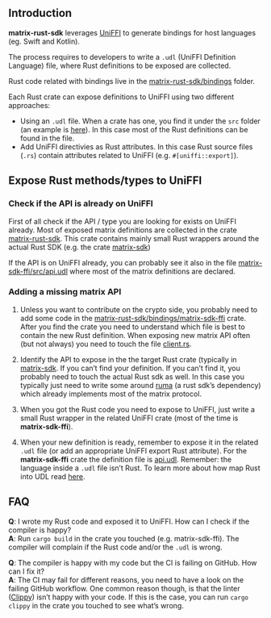 ## Introduction
**matrix-rust-sdk** leverages [UniFFI](https://mozilla.github.io/uniffi-rs/) to generate bindings for host languages (eg. Swift and Kotlin).

The process requires to developers to write a `.udl` (UniFFI Definition Language) file, where Rust definitions to be exposed are collected.


Rust code related with bindings live in the [matrix-rust-sdk/bindings](https://github.com/matrix-org/matrix-rust-sdk/tree/main/bindings) folder.

Each Rust crate can expose definitions to UniFFI using two different approaches:
- Using an `.udl` file. When a crate has one, you find it under the `src` folder (an example is [here](https://github.com/matrix-org/matrix-rust-sdk/blob/main/bindings/matrix-sdk-ffi/src/api.udl)). In this case most of the Rust definitions can be found in the file.
- Add UniFFI directivies as Rust attributes. In this case Rust source files (`.rs`) contain attributes related to UniFFI (e.g. `#[uniffi::export]`). 
 

## Expose Rust methods/types to UniFFI

### Check if the API is already on UniFFI

First of all check if the API / type you are looking for exists on UniFFI already. Most of exposed matrix definitions are collected in the crate [matrix-rust-sdk](https://github.com/matrix-org/matrix-rust-sdk/tree/main/bindings/matrix-sdk-ffi).
This crate contains mainly small Rust wrappers around the actual Rust SDK (e.g. the crate [matrix-sdk](https://github.com/matrix-org/matrix-rust-sdk/tree/main/crates/matrix-sdk))

If the API is on UniFFI already, you can probably see it also in the file [matrix-sdk-ffi/src/api.udl](https://github.com/matrix-org/matrix-rust-sdk/blob/main/bindings/matrix-sdk-ffi/src/api.udl) where most of the matrix definitions are declared.


### Adding a missing matrix API

1. Unless you want to contribute on the crypto side, you probably need to add some code in the [matrix-rust-sdk/bindings/matrix-sdk-ffi](https://github.com/matrix-org/matrix-rust-sdk/tree/main/bindings/matrix-sdk-ffi) crate. After you find the crate you need to understand which file is best to contain the new Rust definition. When exposing new matrix API often (but not always) you need to touch the file [client.rs](https://github.com/matrix-org/matrix-rust-sdk/blob/main/bindings/matrix-sdk-ffi/src/client.rs).

2. Identify the API to expose in the the target Rust crate (typically in [matrix-sdk](https://github.com/matrix-org/matrix-rust-sdk/tree/main/crates/matrix-sdk). If you can’t find your definition. If you can’t find it, you probably need to touch the actual Rust sdk as well. In this case you typically just need to write some around [ruma](https://github.com/ruma/ruma) (a rust sdk’s dependency) which already implements most of the matrix protocol. 

3. When you got the Rust code you need to expose to UniFFI, just write a small Rust wrapper in the related UniFFI crate (most of the time is **matrix-sdk-ffi**).

4. When your new definition is ready, remember to expose it in the related `.udl` file (or add an appropriate UniFFI export Rust attribute). For the **matrix-sdk-ffi** crate the definition file is [api.udl](https://github.com/matrix-org/matrix-rust-sdk/blob/main/bindings/matrix-sdk-ffi/src/api.udl). Remember: the language inside a `.udl` file isn’t Rust. To learn more about how map Rust into UDL read [here](https://mozilla.github.io/uniffi-rs/udl_file_spec.html).

## FAQ

**Q**: I wrote my Rust code and exposed it to UniFFI. How can I check if the compiler is happy?\
**A**: Run `cargo build` in the crate you touched (e.g. matrix-sdk-ffi). The compiler will complain if the Rust code and/or the `.udl` is wrong.


**Q**: The compiler is happy with my code but the CI is failing on GitHub. How can I fix it?\
**A**: The CI may fail for different reasons, you need to have a look on the failing GitHub workflow. One common reason though, is that the linter ([Clippy](https://github.com/rust-lang/rust-clippy)) isn’t happy with your code. If this is the case, you can run `cargo clippy` in the crate you touched to see what’s wrong.